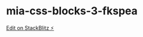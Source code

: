 # mia-css-blocks-3-fkspea

[Edit on StackBlitz ⚡️](https://stackblitz.com/edit/mia-css-blocks-3-fkspea)
